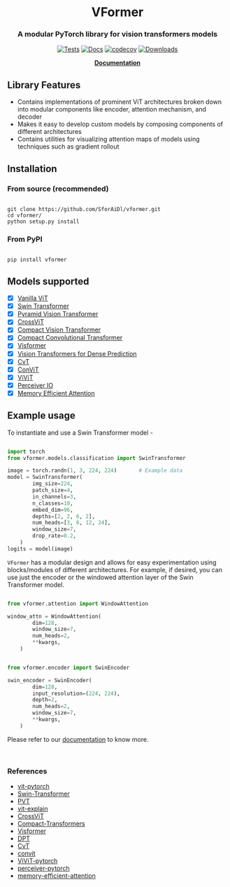 <h1 align="center">VFormer</h1>
<h3 align="center">A modular PyTorch library for vision transformers models</h3>

<div align='center'>

[![Tests](https://github.com/SforAiDl/vformer/actions/workflows/package-test.yml/badge.svg)](https://github.com/SforAiDl/vformer/actions/workflows/package-test.yml)
[![Docs](https://readthedocs.org/projects/vformer/badge/?version=latest)](https://vformer.readthedocs.io/en/latest/?badge=latest)
[![codecov](https://codecov.io/gh/SforAiDl/vformer/branch/main/graph/badge.svg?token=5QKCZ67CM2)](https://codecov.io/gh/SforAiDl/vformer)
[![Downloads](https://pepy.tech/badge/vformer)](https://pepy.tech/project/vformer)

**[Documentation](https://vformer.readthedocs.io/en/latest/)**

</div>

## Library Features

- Contains implementations of prominent ViT architectures broken down into modular components like encoder, attention mechanism, and decoder
- Makes it easy to develop custom models by composing components of different architectures
- Contains utilities for visualizing attention maps of models using techniques such as gradient rollout

## Installation

### From source (recommended)

```shell

git clone https://github.com/SforAiDl/vformer.git
cd vformer/
python setup.py install

```

### From PyPI

```shell

pip install vformer

```

## Models supported

- [x] [Vanilla ViT](https://arxiv.org/abs/2010.11929)
- [x] [Swin Transformer](https://arxiv.org/abs/2103.14030)
- [x] [Pyramid Vision Transformer](https://arxiv.org/abs/2102.12122)
- [x] [CrossViT](https://arxiv.org/abs/2103.14899)
- [x] [Compact Vision Transformer](https://arxiv.org/abs/2104.05704)
- [x] [Compact Convolutional Transformer](https://arxiv.org/abs/2104.05704)
- [x] [Visformer](https://arxiv.org/abs/2104.12533)
- [x] [Vision Transformers for Dense Prediction](https://arxiv.org/abs/2103.13413)
- [x] [CvT](https://arxiv.org/abs/2103.15808)
- [x] [ConViT](https://arxiv.org/abs/2103.10697)
- [x] [ViViT](https://arxiv.org/abs/2103.15691)
- [x] [Perceiver IO](https://arxiv.org/abs/2107.14795)
- [x] [Memory Efficient Attention](https://arxiv.org/abs/2112.05682)

## Example usage

To instantiate and use a Swin Transformer model -

```python

import torch
from vformer.models.classification import SwinTransformer

image = torch.randn(1, 3, 224, 224)       # Example data
model = SwinTransformer(
        img_size=224,
        patch_size=4,
        in_channels=3,
        n_classes=10,
        embed_dim=96,
        depths=[2, 2, 6, 2],
        num_heads=[3, 6, 12, 24],
        window_size=7,
        drop_rate=0.2,
    )
logits = model(image)
```

`VFormer` has a modular design and allows for easy experimentation using blocks/modules of different architectures. For example, if desired, you can use just the encoder or the windowed attention layer of the Swin Transformer model.

```python

from vformer.attention import WindowAttention

window_attn = WindowAttention(
        dim=128,
        window_size=7,
        num_heads=2,
        **kwargs,
    )

```

```python

from vformer.encoder import SwinEncoder

swin_encoder = SwinEncoder(
        dim=128,
        input_resolution=(224, 224),
        depth=2,
        num_heads=2,
        window_size=7,
        **kwargs,
    )

```

Please refer to our [documentation](https://vformer.readthedocs.io/en/latest/) to know more.

<br>

### References

- [vit-pytorch](https://github.com/lucidrains/vit-pytorch)
- [Swin-Transformer](https://github.com/microsoft/Swin-Transformer)
- [PVT](https://github.com/whai362/PVT)
- [vit-explain](https://github.com/jacobgil/vit-explain)
- [CrossViT](https://github.com/IBM/CrossViT)
- [Compact-Transformers](https://github.com/SHI-Labs/Compact-Transformers)
- [Visformer](https://github.com/danczs/Visformer)
- [DPT](https://github.com/isl-org/DPT)
- [CvT](https://github.com/microsoft/CvT)
- [convit](https://github.com/facebookresearch/convit)
- [ViViT-pytorch](https://github.com/rishikksh20/ViViT-pytorch)
- [perceiver-pytorch](https://github.com/lucidrains/perceiver-pytorch)
- [memory-efficient-attention](https://github.com/AminRezaei0x443/memory-efficient-attention)
<!-- <br>

<details>
  <summary><strong>Citations</strong> (click to expand)</summary>

<br>

<b>An Image is Worth 16x16 Words: Transformers for Image Recognition at Scale</b>
```bibtex
@article{dosovitskiy2020vit,
  title={An Image is Worth 16x16 Words: Transformers for Image Recognition at Scale},
  author={Dosovitskiy, Alexey and Beyer, Lucas and Kolesnikov, Alexander and Weissenborn, Dirk and Zhai, Xiaohua and Unterthiner, Thomas and  Dehghani, Mostafa and Minderer, Matthias and Heigold, Georg and Gelly, Sylvain and Uszkoreit, Jakob and Houlsby, Neil},
  journal={ICLR},
  year={2021}
}
```

<b>Swin Transformer: Hierarchical Vision Transformer using Shifted Windows</b>
```bibtex
@article{liu2021Swin,
  title={Swin Transformer: Hierarchical Vision Transformer using Shifted Windows},
  author={Liu, Ze and Lin, Yutong and Cao, Yue and Hu, Han and Wei, Yixuan and Zhang, Zheng and Lin, Stephen and Guo, Baining},
  journal={arXiv preprint arXiv:2103.14030},
  year={2021}
}
```

<b>Pyramid Vision Transformer: A Versatile Backbone for Dense Prediction without Convolutions</b>
```bibtex
@misc{wang2021pyramid,
      title={Pyramid Vision Transformer: A Versatile Backbone for Dense Prediction without Convolutions},
      author={Wenhai Wang and Enze Xie and Xiang Li and Deng-Ping Fan and Kaitao Song and Ding Liang and Tong Lu and Ping Luo and Ling Shao},
      year={2021},
      eprint={2102.12122},
      archivePrefix={arXiv},
      primaryClass={cs.CV}
}
```
<b> CrossViT: Cross-Attention Multi-Scale Vision Transformer for Image Classification </b>

```bibtex
@inproceedings{chen2021crossvit,
    title={{CrossViT: Cross-Attention Multi-Scale Vision Transformer for Image Classification}},
    author={Chun-Fu (Richard) Chen and Quanfu Fan and Rameswar Panda},
    booktitle={International Conference on Computer Vision (ICCV)},
    year={2021}
}
```

<b> Escaping the Big Data Paradigm with Compact Transformers </b>

```bibtex
@article{hassani2021escaping,
	title        = {Escaping the Big Data Paradigm with Compact Transformers},
	author       = {Ali Hassani and Steven Walton and Nikhil Shah and Abulikemu Abuduweili and Jiachen Li and Humphrey Shi},
	year         = 2021,
	url          = {https://arxiv.org/abs/2104.05704},
	eprint       = {2104.05704},
	archiveprefix = {arXiv},
	primaryclass = {cs.CV}
}
```

<b>Visformer: The Vision-friendly Transformer</b>

```bibtex
@misc{chen2021visformer,
      title={Visformer: The Vision-friendly Transformer},
      author={Zhengsu Chen and Lingxi Xie and Jianwei Niu and Xuefeng Liu and Longhui Wei and Qi Tian},
      year={2021},
      eprint={2104.12533},
      archivePrefix={arXiv},
      primaryClass={cs.CV}
}
```

<b>Vision Transformers for Dense Prediction</b>

```bibtex
@misc{ranftl2021vision,
      title={Vision Transformers for Dense Prediction},
      author={René Ranftl and Alexey Bochkovskiy and Vladlen Koltun},
      year={2021},
      eprint={2103.13413},
      archivePrefix={arXiv},
      primaryClass={cs.CV}
}
```
</details> -->

